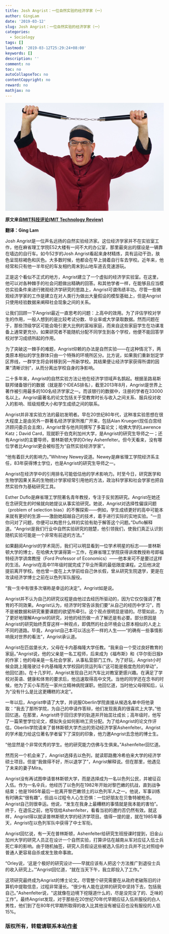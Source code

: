 ```yaml
---
title: Josh Angrist：一位自然实验的经济学家（一）
author: GingLam
date: '2019-03-12'
slug: Josh Angrist：一位自然实验的经济学家（一）
categories:
  - Sociology
tags: []
lastmod: '2019-03-12T25:29:24+08:00'
keywords: []
description: ''
comment: no
toc: no
autoCollapseToc: no
contentCopyright: no
reward: no
mathjax: no
---
```

<div align=center><img src="https://raw.githubusercontent.com/GingLam/Storage/master/angrist1.png"></div>
<div align=center>
</div>


**原文来自[MIT科技评论(MIT Technology Review)](https://www.technologyreview.com/s/508381/the-natural-experimenter/)**

**翻译：Ging Lam**

Josh Angrist是一位声名远扬的自然实验经济家。这位经济学家并不在实验室工作，他在麻省理工学院E52大楼有一间不大的办公室，那里最突出的摆设是一辆靠在墙边的自行车。如今52岁的Josh Angrist看起来身材精炼，具有运动干劲，肤色呈现棕褐色和灰色。大多数时候，他都会在早上骑着自行车去学校。近年来，他经常和只有他一半年纪的车友相约周末到山地车道去竞速游玩。

正是这个看似不正式的地方，Angrist建立了一个虚拟的经济学实验室。在这里，他可以对各种棘手的社会问题做出精确的回答。和其他学者一样，在能够且应当模仿实验条件来进行微观经济学研究的思路上，Angrist可谓伟绩丰功。尽管一些微观经济学家的工作是建立在对人类行为做出大量假设的模型基础上，但是Angrist只使用经验数据来阐释社会现象之间的关系。

让我们回顾一下Angrist最近一直思考的问题：上高中的效用。为了评估学校对学生的作用，一般人想到的是比较考试分数、毕业率或大学录取数据。然而问题在于，那些顶级学区可能会吸引更大比例的富裕家庭，而来自这些家庭学生在功课准备上通常更充分。如果研究者不能随机分配不同学生到各个学校，他便不能回答学校对学习成绩所起的作用。

<!--more-->

为了突破这一棘手的难题，Angrist仰赖的办法是自然实验——在这种情况下，两类原本相似的学生群体只由一个特殊的环境所区分。比方说，如果我们重新划定学区界线，一群学生将会转移到另一所新学校。其结果便让经济学家获得所谓的因果“清晰识别”，从而分离出学校自身的净影响。

二十多年来，Angrist的自然实验方法让他在经济学领域声名鹊起。根据圣路易斯联邦储备银行的数据（就是那个IDEAS排名），截至2013年8月，Angrist是世界上著作被引用最多的100名经济学家之一。而该银行的数据中，注册的学者在33000名以上。Angrist最著名的论文包括关于受教育时长与收入之间关系、服兵役对收入的影响、班级规模大小和学生成绩之间的联系。

Angrist并非准实验方法的最初发明者。早在20世纪80年代，这种准实验思想在很大程度上是由另外一群著名经济学家所推广开来，包括Alan Krueger(现任白宫经济顾问委员会主席)，Angrist曾与他共同撰写了多篇论文；哈佛大学的Lawrence Katz；David Card，现就职于伯克利加州大学，是Angrist的研究生导师之一；还有Angrist的主要导师，普林斯顿大学的Orley Ashenfelter。但今天看来，没有哪位学者比Angrist更会被标签为“自然实验经济学家”。

“他有着巨大的影响力。”Whitney Newey说道。Newey是麻省理工学院经济系主任，83年获得博士学位，也是Angrist的研究生导师之一。

Angrist在经济学中的引用排名可能低估他的学术影响力。时至今日，研究医学和生物学因果关系的生物统计学家经常引用他的方法，政治科学家和社会学家也把自然实验作为基础研究工具。

Esther Duflo是麻省理工学院著名青年教授，专注于反贫困研究。Angrist在她还在念研究生的时候就向她提议从事实验研究。她说，Angrist对选择性偏误问题（problem of selection bias）的不懈探索——例如，学生成绩更好的高中可能本来就有更好的生源——激励她超越自己的技术，着手进行实际的实地实验。“一旦你问对了问题，你便可以构思什么样的实验有助于解答这个问题。”Duflo解释道。“Angrist是我们行业中自然实验研究的翘楚，他引领我们，使我们真正认识到随机实验可能是一个非常有前途的方法。”

如果翻阅Angrist的学术简历，我们可以明显看到一位学术明星的标志——普林斯顿大学的博士，在哈佛大学谋得第一工作，在麻省理工学院获得讲席教授称号即福特经济学讲席教授（Ford Professor of Economics）——他本来可不是要过这样的生活。Angrist在高中11年级时就完成了毕业所需的最低限度课程。之后他决定提前离开学校。他也曾一度在上大学前给自己休长假，曾从研究生院退学，更是在攻读经济学博士之前在以色列军队服役。

“我一生中有很多次堪称是幸运的决定”。Angrist如是说。

Angrist并不认为自己的研究议程是由他过去经历所驱动的，因为它仅仅强调了教育的不同效果。Angrist认为，经济学时常告诉我们要“从自己的经历中学习”，而不是被数据和研究重要课题的欲望所牵引。这个观点很明显是错的。尽管如此，为了更好地理解Angrist的研究，对他的经历做一点了解还是有必要。部分原因是Angrist的研究始终贯穿这样一种观点，即偶然的社会环境会让原本相似的人走上不同的道路。毕竟，Angrist自己本可以活出不一样的人生——“的确有一些事情影响我对世界的看法”，Angrist承认道。

Angrist在匹兹堡长大，父母在卡内基梅隆大学任教。“我来自一个受过良好教育的家庭。”Angrist说，他的父亲是一名工程师，后来成为《福布斯》和《华尔街日报》的作家；他的母亲是一名社会学家，从事私营部门工作。为了好玩，Angrist小时候会跳上隆隆驶过卡内基梅隆大学校园的货运列车(“这可能是极度危险的举动”，他回忆道)。在十几岁时，Angrist发现自己对汽车比对教室更感兴趣。在满足了学校对英语、健康和体育的要求后，他迅速取得高中文凭。当他的同学还在念书的时候，他为了买小车而在一家州立精神病院谋职。他回忆道，当时他父母得知后，认为“没有什么是比这更糟糕的决定”。

一年以后，Angrist申请了大学，并说服Oberlin学院直接从候选名单中将他录取：“我去了那所学院，为自己的申请作答辩，他们发现我真的很喜欢上大学。”他回忆道。在那里，Angrist终于回归求学的轨道并开始茁壮成长；高年级时，他写了一篇荣誉学位论文，模拟失业如何影响工资分配。为了给Angrist的论文作评估，Oberlin学院请来了普林斯顿大学杰出的劳动经济学家Ashenfelter。Angrist的学术能力给这位著名学者留下了深刻的印象，他力邀Angrist去念他的博士生。

“他显然是个非常优秀的学生。他的研究能力仿佛与生俱来。”Ashenfelter回忆道。

然而另一个机会来了，Angrist选择去以色列，就读耶路撒冷希伯来大学的经济学硕士项目。但是“我做得不好，所以退学了”，Angrist解释说。但在那里，他遇见了未来的妻子Mira。

Angrist没有再试图申请普林斯顿大学，而是选择成为一名以色列公民，并被征召入伍。作为一名伞兵，他经历了以色列在1982年开始对黎巴嫩的抗战，直到战争结束；他是1985年最后一批离开黎巴嫩领土的以色列军人之一。他说，军事训练有时确实“很有趣”，但战斗过程令人心生恐惧：一位好朋友在贝鲁特被枪杀。Angrist自己则很幸运。他说，“发生在我身上最糟糕的事情就是我本能的害怕”。终于，在退伍之前，他写信给Ashenfelter，看看当初的邀约否仍然有效。就这样，Angrist得以就读普林斯顿大学的经济学项目。值得一提的是，就在1985年春天，Angrist在以色列军队中获得了中士军衔。

Angrist回忆说，有一天在普林斯顿，Ashenfelter给研究生班授课时提到，旧金山加州大学的研究人员正在设计一个自然实验，打算评估在越南从军对应征入伍士兵死亡率的影响。由于随机抽签，研究人员假设这些被选入伍的士兵并不比对照组中普通人更容易自杀或发生致命事故。

“Orley说，‘这是个极好的研究设计——早就应该有人把这个方法推广到退役士兵的收入研究上。’”Angrist回忆道，“就在当天下午，我立即投入了工作。”

这项研究最终成为Angrist的博士论文。尽管整个研究需要在从政府老破陈旧的计算机中提取信息，过程非常漫长。“很少有人能在这样的研究中坚持下去，包括我自己。”Ashenfelter说，"这就像在边境下挖隧道什么的，尽是没完没了的、乏味的工作”。最终Angrist发现，对于那些在20世纪70年代早期应征入伍并服役的白人男性，他们到了在80年代早期所取得的收入比其他没有被征召也没有服役的人低15%。

### 版权所有，转载请联系本站[作者](mailto:linj83@mail2.sysu.edu.cn)
